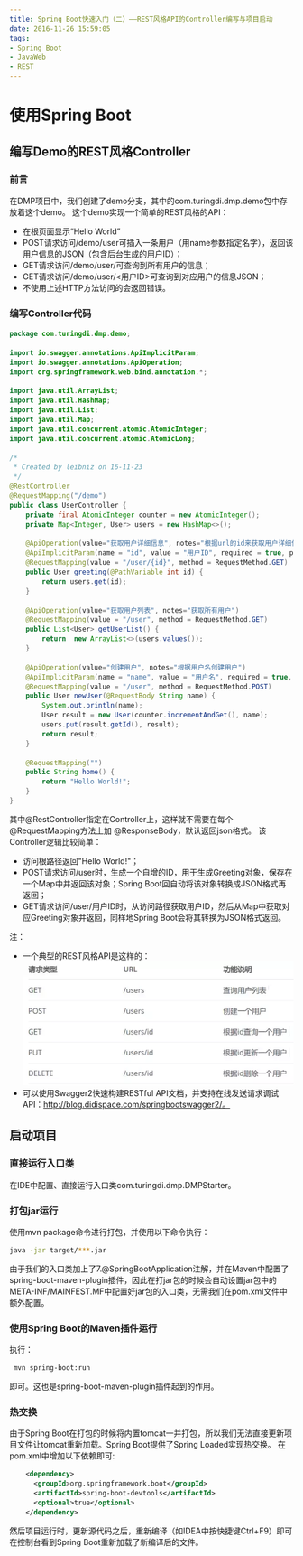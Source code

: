 ```yaml
---
title: Spring Boot快速入门（二）——REST风格API的Controller编写与项目启动
date: 2016-11-26 15:59:05
tags:
- Spring Boot
- JavaWeb
- REST
---
```


# 使用Spring Boot
##	编写Demo的REST风格Controller
### 前言
在DMP项目中，我们创建了demo分支，其中的com.turingdi.dmp.demo包中存放着这个demo。
这个demo实现一个简单的REST风格的API：
- 在根页面显示“Hello World”
- POST请求访问/demo/user可插入一条用户（用name参数指定名字），返回该用户信息的JSON（包含后台生成的用户ID）；
- GET请求访问/demo/user/可查询到所有用户的信息；
- GET请求访问/demo/user/<用户ID>可查询到对应用户的信息JSON；
- 不使用上述HTTP方法访问的会返回错误。

### 编写Controller代码
```java
package com.turingdi.dmp.demo;

import io.swagger.annotations.ApiImplicitParam;
import io.swagger.annotations.ApiOperation;
import org.springframework.web.bind.annotation.*;

import java.util.ArrayList;
import java.util.HashMap;
import java.util.List;
import java.util.Map;
import java.util.concurrent.atomic.AtomicInteger;
import java.util.concurrent.atomic.AtomicLong;

/*
 * Created by leibniz on 16-11-23
 */
@RestController
@RequestMapping("/demo")
public class UserController {
	private final AtomicInteger counter = new AtomicInteger();
	private Map<Integer, User> users = new HashMap<>();

	@ApiOperation(value="获取用户详细信息", notes="根据url的id来获取用户详细信息")
	@ApiImplicitParam(name = "id", value = "用户ID", required = true, paramType="path", dataType = "Integer")
	@RequestMapping(value = "/user/{id}", method = RequestMethod.GET)
	public User greeting(@PathVariable int id) {
		return users.get(id);
	}

	@ApiOperation(value="获取用户列表", notes="获取所有用户")
	@RequestMapping(value = "/user", method = RequestMethod.GET)
	public List<User> getUserList() {
		return  new ArrayList<>(users.values());
	}

	@ApiOperation(value="创建用户", notes="根据用户名创建用户")
	@ApiImplicitParam(name = "name", value = "用户名", required = true, dataType = "String", paramType="body")
	@RequestMapping(value = "/user", method = RequestMethod.POST)
	public User newUser(@RequestBody String name) {
		System.out.println(name);
		User result = new User(counter.incrementAndGet(), name);
		users.put(result.getId(), result);
		return result;
	}

	@RequestMapping("")
	public String home() {
		return "Hello World!";
	}
}
```
其中@RestController指定在Controller上，这样就不需要在每个@RequestMapping方法上加 @ResponseBody，默认返回json格式。
该Controller逻辑比较简单：
- 访问根路径返回"Hello World!"；
- POST请求访问/user时，生成一个自增的ID，用于生成Greeting对象，保存在一个Map中并返回该对象；Spring Boot回自动将该对象转换成JSON格式再返回；
- GET请求访问/user/用户ID时，从访问路径获取用户ID，然后从Map中获取对应Greeting对象并返回，同样地Spring Boot会将其转换为JSON格式返回。

注：
- 一个典型的REST风格API是这样的：  
![](5.png)
- 可以使用Swagger2快速构建RESTful API文档，并支持在线发送请求调试API：http://blog.didispace.com/springbootswagger2/。

## 启动项目
### 直接运行入口类
在IDE中配置、直接运行入口类com.turingdi.dmp.DMPStarter。

### 打包jar运行
使用mvn package命令进行打包，并使用以下命令执行：
```bash
java -jar target/***.jar
```
由于我们的入口类加上了7.@SpringBootApplication注解，并在Maven中配置了spring-boot-maven-plugin插件，因此在打jar包的时候会自动设置jar包中的META-INF/MAINFEST.MF中配置好jar包的入口类，无需我们在pom.xml文件中额外配置。

### 使用Spring Boot的Maven插件运行
执行：
```bash
 mvn spring-boot:run
 ```
即可。这也是spring-boot-maven-plugin插件起到的作用。

### 热交换
由于Spring Boot在打包的时候将内置tomcat一并打包，所以我们无法直接更新项目文件让tomcat重新加载。Spring Boot提供了Spring Loaded实现热交换。
在pom.xml中增加以下依赖即可:
```xml
	<dependency>
	  <groupId>org.springframework.boot</groupId>
	  <artifactId>spring-boot-devtools</artifactId>
	  <optional>true</optional>
	</dependency>
```
然后项目运行时，更新源代码之后，重新编译（如IDEA中按快捷键Ctrl+F9）即可在控制台看到Spring Boot重新加载了新编译后的文件。
